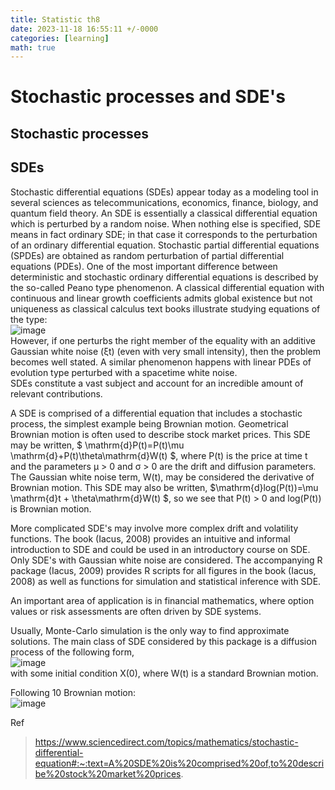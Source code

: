 ```yaml
---
title: Statistic th8
date: 2023-11-18 16:55:11 +/-0000
categories: [learning]
math: true
---
```


# Stochastic processes and SDE's

## Stochastic processes

## SDEs
Stochastic differential equations (SDEs) appear today as a modeling tool in several sciences as telecommunications, economics, finance, biology, and quantum field theory.
An SDE is essentially a classical differential equation which is perturbed by a random noise. When nothing else is specified, SDE means in fact ordinary SDE; in that case it corresponds to the perturbation of an ordinary differential equation. Stochastic partial differential equations (SPDEs) are obtained as random perturbation of partial differential equations (PDEs).
One of the most important difference between deterministic and stochastic ordinary differential equations is described by the so-called Peano type phenomenon.
A classical differential equation with continuous and linear growth coefficients admits global existence but not uniqueness as classical calculus text books illustrate studying equations of the type: <br>
![image](https://github.com/Cheroberous/cheroberous.github.io/assets/102479391/8cca3bee-be52-47e2-b948-c4df8e719b9f) <br>
However, if one perturbs the right member of the equality with an additive Gaussian white noise (ξt) (even with very small intensity), then the problem becomes well stated. A similar phenomenon happens with linear PDEs of evolution type perturbed with a spacetime white noise. <br>
SDEs constitute a vast subject and account for an incredible amount of relevant contributions. <br>

A SDE is comprised of a differential equation that includes a stochastic process, the simplest example being Brownian motion. Geometrical Brownian motion is often used to describe stock market prices. This SDE may be written, $ \mathrm{d}P(t)=P(t)\mu \mathrm{d}+P(t)\theta\mathrm{d}W(t) $, where P(t) is the price at time t and the parameters μ > 0 and σ > 0 are the drift and diffusion parameters. The Gaussian white noise term, W(t), may be considered the derivative of Brownian motion. This SDE may also be written, $\mathrm{d}log(P(t))=\mu \mathrm{d}t + \theta\mathrm{d}W(t) $, so we see that P(t) > 0 and log(P(t)) is Brownian motion. <br>

More complicated SDE's may involve more complex drift and volatility functions. The book (Iacus, 2008) provides an intuitive and informal introduction to SDE and could be used in an introductory course on SDE. Only SDE's with Gaussian white noise are considered. The accompanying R package (Iacus, 2009) provides R scripts for all figures in the book (Iacus, 2008) as well as functions for simulation and statistical inference with SDE.

An important area of application is in financial mathematics, where option values or risk assessments are often driven by SDE systems. <br>


Usually, Monte-Carlo simulation is the only way to find approximate solutions. The main class of SDE considered by this package is a diffusion process of the following form, <br>
![image](https://github.com/Cheroberous/cheroberous.github.io/assets/102479391/36cde8e8-1ac9-4562-aca5-755dea8b0331) <br>
with some initial condition X(0), where W(t) is a standard Brownian motion. <br>


Following 10 Brownian motion: <br>
![image](https://github.com/Cheroberous/cheroberous.github.io/assets/102479391/b3086e0d-a6fd-43e7-b8b1-89297604a8ca) <br>










Ref
> https://www.sciencedirect.com/topics/mathematics/stochastic-differential-equation#:~:text=A%20SDE%20is%20comprised%20of,to%20describe%20stock%20market%20prices.
